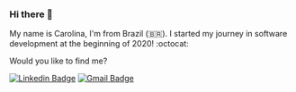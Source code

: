 ### Hi there 👋

My name is Carolina, I'm from Brazil (🇧🇷). I started my journey in software development at the beginning of 2020! :octocat:

Would you like to find me?

[![Linkedin Badge](https://img.shields.io/badge/-LinkedIn-blue?style=flat-square&logo=Linkedin&logoColor=white&link=https://www.linkedin.com/in/carolina-branquinho/)](https://www.linkedin.com/in/carolina-branquinho/)
[![Gmail Badge](https://img.shields.io/badge/-gmail-c14438?style=flat-square&logo=Gmail&logoColor=white&link=mailto:carol.a.branquinho@gmail.com)](mailto:carol.a.branquinho@gmail.com)


<!--
**carolinabranquinho/carolinabranquinho** is a ✨ _special_ ✨ repository because its `README.md` (this file) appears on your GitHub profile.

Here are some ideas to get you started:

- 🔭 I’m currently working on ...
- 🌱 I’m currently learning ...
- 👯 I’m looking to collaborate on ...
- 🤔 I’m looking for help with ...
- 💬 Ask me about ...
- 📫 How to reach me: ...
- 😄 Pronouns: ...
- ⚡ Fun fact: ...
-->
